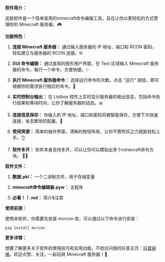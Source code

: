 **软件简介：**

这款软件是一个简单易用的minecraft命令编辑工具，旨在让你以更轻松的方式管理你的 Minecraft 服务器。🎮

**功能特色：**

1. **连接 Minecraft 服务器：** 通过输入服务器的 IP 地址、端口和 RCON 密码，轻松建立与服务器的 RCON 连接。🌐

2. **GUI 命令编辑：** 通过直观的图形用户界面，在 Text 区域输入 Minecraft 服务器的命令，每行一个命令，方便快捷。✨

3. **执行 Minecraft 服务器命令：** 选择运行命令的次数，点击 "运行" 按钮，即可根据你的需求执行相应的命令。🚀

4. **实时控制台输出：** 在 Listbox 控件上实时显示服务器的输出信息，包括命令执行结果和等待时间，让你了解服务器的动态。📊

5. **连接信息保存：** 你输入的 IP 地址、端口和密码将被智能保存，方便下次快速连接，省去繁琐的配置。💾

6. **使用简便：** 简单的操作界面，清晰的按钮布局，让你不费吹灰之力就能轻松上手。👌

7. **软件多开：** 软件本身支持多开，可以让你可以模拟出多个minecraft命令方块。 🚀😎

**软件文件：**
1. **数据.pkl：** 一个二进制文件，用于存储变量

2. **minecraft命令编辑器.pyw：** 主程序

3. **必看！！.md：** 简介&注意

**使用前提：**

使用本软件，你需要先安装 mcrcon 库，可以通过以下命令进行安装：

```
pip install mcrcon
```

**更多详情：**

想要了解更多关于软件的使用技巧和实用功能，不妨访问我的抖音主页：[抖音链接](https://www.douyin.com/user/self?modal_id=7317313870316522787&showTab=post)。欢迎点赞、关注，一起玩转 Minecraft 服务器！👾
